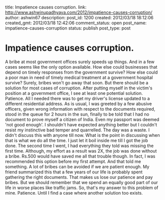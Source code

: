 title: Impatience causes corruption.
link: http://www.ashwinupadhyaya.com/2012/impatience-causes-corruption/
author: ashwin67
description: 
post_id: 1200
created: 2012/03/18 18:12:06
created_gmt: 2012/03/18 12:42:06
comment_status: open
post_name: impatience-causes-corruption
status: publish
post_type: post

# Impatience causes corruption.

A bribe at most government offices surely speeds up things. And in a few cases seems like the only option available. How else could businesses that depend on timely responses from the government survive? How else could a poor man in need of timely medical treatment at a government hospital survive? Surely, bribes won't go away that soon. But there should be a solution for most cases of corruption. After putting myself in the victim's position at a government office, I see at least one potential solution. Patience. All I needed there was to get my driver's license updated to a different residential address. As is usual, I was greeted by a few abusive officers, given wrong information with respect to the documents required, stood in the queue for 2 hours in the sun, finally to be told that I had no document to prove myself a citizen of India. Even my passport was deemed 'not good enough'. I shouldn't have expected anything better but I couldn't resist my instinctive bad temper and quarrelled. The day was a waste. I didn't discuss this with anyone till now. What is the point in discussing when that is what we do all the time. I just let it boil inside me till I got the job done. The second time I went, I had everything they told was missing the first time. Although, my effort as a result was 2X, the job was done without a bribe. Rs.500 would have saved me all that trouble though. In fact, I was recommended this option before my first attempt. And that told me something. A lot of bribes can be avoided if we are patient enough. My friend summarized this that a few years of our life is probably spent gathering the right documents. That makes us lose our patience and pay bribes. But we should remember that we spend an equally good part of our life in worse places like traffic jams. So, that's my answer to this problem of mine. Patience. Until I find a case where another solution too exists.